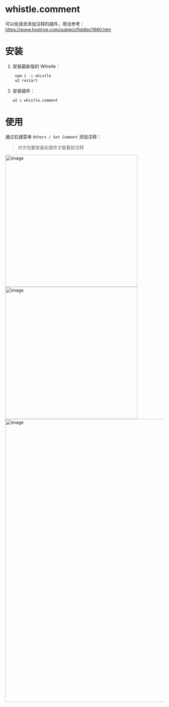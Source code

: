 # whistle.comment
可以给请求添加注释的插件，用法参考：https://www.hxstrive.com/subject/fiddler/1660.htm

# 安装
1. 安装最新版的 Whistle：
   ``` sh
    npm i -g whistle
    w2 restart
   ```
2. 安装插件：
    ``` sh
    w2 i whistle.comment
    ```
# 使用
通过右键菜单 `Others / Set Comment` 添加注释：
> 对方也要安装此插件才能看到注释

<img width="420" alt="image" src="https://user-images.githubusercontent.com/11450939/233891470-f7041fe1-f078-4e2a-a3b1-17327af72459.png">

<img width="420" alt="image" src="https://user-images.githubusercontent.com/11450939/233891550-e69d10dc-1965-43ca-af31-96215d62c54b.png">

<img width="900" alt="image" src="https://user-images.githubusercontent.com/11450939/233892018-8032e648-5d80-44b0-a950-320dbecec62d.png">
